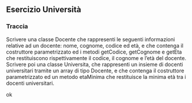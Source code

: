 ## Esercizio Università

### Traccia
Scrivere una classe Docente che rappresenti le seguenti informazioni relative ad un docente: nome, cognome, codice ed età, e che contenga il costruttore parametrizzato ed i metodi getCodice, getCognome e getEta che restituiscono rispettivamente il codice, il cognome e l’età del docente.
Scrivere poi una classe Universita, che rappresenti un insieme di docenti universitari tramite un array di tipo Docente, e che contenga il costruttore parametrizzato ed un metodo etaMinima che restituisce la minima età tra i docenti universitari.

ok
